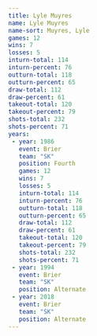 ```yaml
---
title: Lyle Muyres
name: Lyle Muyres
name-sort: Muyres, Lyle
games: 12
wins: 7
losses: 5
inturn-total: 114
inturn-percent: 76
outturn-total: 118
outturn-percent: 65
draw-total: 112
draw-percent: 61
takeout-total: 120
takeout-percent: 79
shots-total: 232
shots-percent: 71
years:
 - year: 1986
   event: Brier
   team: "SK"
   position: Fourth
   games: 12
   wins: 7
   losses: 5
   inturn-total: 114
   inturn-percent: 76
   outturn-total: 118
   outturn-percent: 65
   draw-total: 112
   draw-percent: 61
   takeout-total: 120
   takeout-percent: 79
   shots-total: 232
   shots-percent: 71
 - year: 1994
   event: Brier
   team: "SK"
   position: Alternate
 - year: 2018
   event: Brier
   team: "SK"
   position: Alternate
---
```

